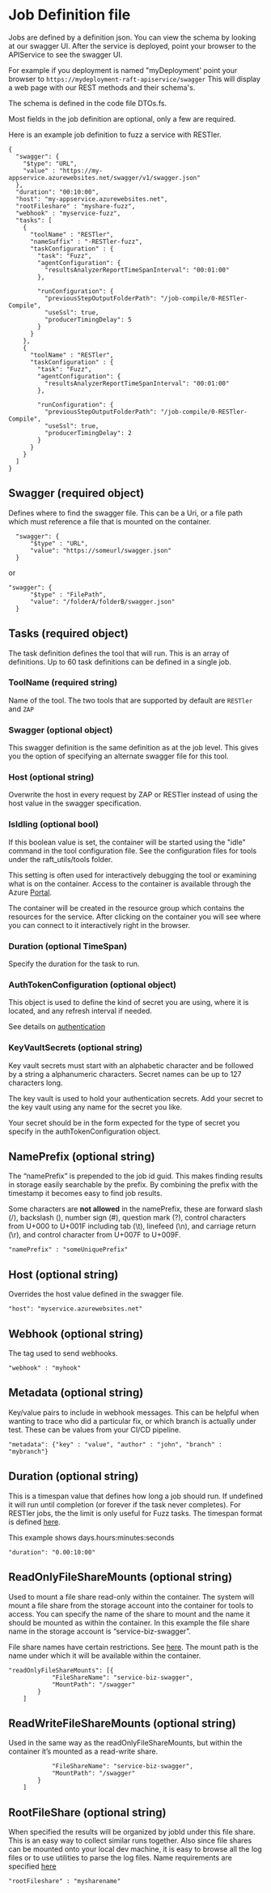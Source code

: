 # Job Definition file

Jobs are defined by a definition json. You can view the schema by looking at our
swagger UI. After the service is deployed, point your browser to the APIService to see
the swagger UI. 

For example if you deployment is named "myDeployment' point your browser to
`https://mydeployment-raft-apiservice/swagger` 
This will display a web page with our REST methods and their schema's.

The schema is defined in the code file DTOs.fs.

Most fields in the job definition are optional, only a few are required.

Here is an example job definition to fuzz a service with RESTler.
```
{
  "swagger": { 
	"$type": "URL",
	"value" : "https://my-appservice.azurewebsites.net/swagger/v1/swagger.json" 
  },
  "duration": "00:10:00",
  "host": "my-appservice.azurewebsites.net",
  "rootFileshare" : "myshare-fuzz",
  "webhook" : "myservice-fuzz",
  "tasks": [
    {
      "toolName" : "RESTler",
      "nameSuffix" : "-RESTler-fuzz",
      "taskConfiguration" : {
        "task": "Fuzz",
        "agentConfiguration": {
          "resultsAnalyzerReportTimeSpanInterval": "00:01:00"
        },

        "runConfiguration": {
          "previousStepOutputFolderPath": "/job-compile/0-RESTler-Compile",
          "useSsl": true,
          "producerTimingDelay": 5
        }
      }
    },
    {
      "toolName" : "RESTler",
      "taskConfiguration" : {
        "task": "Fuzz",
        "agentConfiguration": {
          "resultsAnalyzerReportTimeSpanInterval": "00:01:00"
        },

        "runConfiguration": {
          "previousStepOutputFolderPath": "/job-compile/0-RESTler-Compile",
          "useSsl": true,
          "producerTimingDelay": 2
        }
      }
    }
  ]
}
```

## Swagger (required object)

Defines where to find the swagger file. This can be a Uri, or a file path which must reference
a file that is mounted on the container. 

```
  "swagger": { 
	  "$type" : "URL",
	  "value": "https://someurl/swagger.json" 
  }
```

or

```
"swagger": { 
	  "$type" : "FilePath",
	  "value": "/folderA/folderB/swagger.json" 
  }
```

## Tasks (required object)

The task definition defines the tool that will run.  This is an array of definitions. Up to 60 task
definitions can be defined in a single job. 

### ToolName (required string)

Name of the tool. The two tools that are supported by default are `RESTler` and `ZAP`

### Swagger (optional object)

This swagger definition is the same definition as at the job level. This gives you the option
of specifying an alternate swagger file for this tool.

### Host (optional string)

Overwrite the host in every request by ZAP or RESTler instead of using the host value 
in the swagger specification.

### IsIdling (optional bool)

If this boolean value is set, the container will be started using the "idle" command in the
tool configuration file. See the configuration files for tools under the raft_utils/tools folder.

This setting is often used for interactively debugging the tool or examining what is on the container.
Access to the container is available through the Azure [Portal](https://portal.azure.com). 

The container will be created in the resource group which contains the resources for the service.
After clicking on the container you will see where you can connect to it interactively right in
the browser.

### Duration (optional TimeSpan)

Specify the duration for the task to run.

### AuthTokenConfiguration (optional object)

This object is used to define the kind of secret you are using, where it is located, and any
refresh interval if needed.

See details on [authentication](authentication.md)


### KeyVaultSecrets (optional string)

Key vault secrets must start with an alphabetic character and be followed by
a string a alphanumeric characters. Secret names can be up to 127 characters long.

The key vault is used to hold your authentication secrets. Add your secret to the key vault using
any name for the secret you like. 

Your secret should be in the form expected for the type of secret you specify in the
authTokenConfiguration object.


## NamePrefix (optional string)

The “namePrefix” is prepended to the job id guid.
This makes finding results in storage easily searchable by the prefix.
By combining the prefix with the timestamp it becomes easy to find job results. 

Some characters are **not allowed** in the namePrefix, these are forward slash (/), 
backslash (\), number sign (#), question mark (?), control characters from U+000 
to U+001F including tab (\t), linefeed (\n), and carriage return (\r), 
and control character from U+007F to U+009F.

`"namePrefix" : "someUniquePrefix"`

## Host (optional string)

Overrides the host value defined in the swagger file.

`"host": "myservice.azurewebsites.net"`

## Webhook (optional string)

The tag used to send webhooks.

`"webhook" : "myhook"`

## Metadata (optional string)

Key/value pairs to include in webhook messages. This can be helpful when wanting to trace
who did a particular fix, or which branch is actually under test. These can be values from your 
CI/CD pipeline. 

`"metadata": {"key" : "value", "author" : "john", "branch" : "mybranch"}`

## Duration (optional string)

This is a timespan value that defines how long a job should run. 
If undefined it will run until completion (or forever if the task never completes). 
For RESTler jobs, the the limit is only useful for Fuzz tasks. 
The timespan format is defined [here](https://docs.microsoft.com/en-us/dotnet/standard/base-types/standard-timespan-format-strings).

This example shows days.hours:minutes:seconds

`"duration": "0.00:10:00"`

## ReadOnlyFileShareMounts (optional string)

Used to mount a file share read-only within the container. 
The system will mount a file share from the storage account into the container for 
tools to access. You can specify the name of the share to mount and the name it should be 
mounted as within the container. In this example the file share name in the storage 
account is “service-biz-swagger”. 

File share names have certain restrictions. See [here](https://docs.microsoft.com/en-us/rest/api/storageservices/naming-and-referencing-shares--directories--files--and-metadata). 
The mount path is the name under which it will be available within the container. 

```
"readOnlyFileShareMounts": [{
            "FileShareName": "service-biz-swagger",
            "MountPath": "/swagger"
        }
    ]
```

## ReadWriteFileShareMounts (optional string)

Used in the same way as the readOnlyFileShareMounts, but within the container 
it’s mounted as a read-write share. 

```"readWriteFileShareMounts": [{
            "FileShareName": "service-biz-swagger",
            "MountPath": "/swagger"
        }
    ]
```

## RootFileShare (optional string)

When specified the results will be organized by jobId under this file share. 
This is an easy way to collect similar runs together. Also since file shares can be 
mounted onto your local dev machine, it is easy to browse all the log files or to 
use utilities to parse the log files. 
Name requirements are specified [here](https://docs.microsoft.com/en-us/rest/api/storageservices/naming-and-referencing-shares--directories--files--and-metadata#share-names)

`"rootFileshare" : "mysharename"`